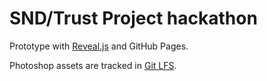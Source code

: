 # SND/Trust Project hackathon #

Prototype with [Reveal.js][reveal] and GitHub Pages.

Photoshop assets are tracked in [Git LFS][git-lfs].

[git-lfs]: https://git-lfs.github.com/
[reveal]: https://github.com/hakimel/reveal.js
